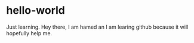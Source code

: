 # hello-world
Just learning.
Hey there,
  I am hamed an I am learing github because it will hopefully help me.
 
